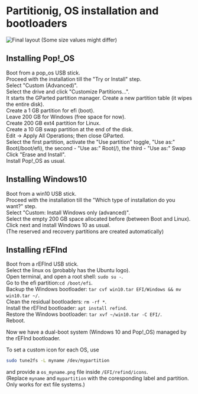 # Partitionig, OS installation and bootloaders

![Final layout](https://i.imgur.com/OnuBd3k.png)
(Some size values might differ)

## Installing Pop!_OS

Boot from a pop_os USB stick.\
Proceed with the installation till the "Try or Install" step.\
Select "Custom (Advanced)".\
Select the drive and click "Customize Partitions...".\
It starts the GParted partition manager.
Create a new partition table (it wipes the entire disk).\
Create a 1 GB partition for efi (boot).\
Leave 200 GB for Windows (free space for now).\
Create 200 GB ext4 partition for Linux.\
Create a 10 GB swap partition at the end of the disk.\
Edit -> Apply All Operations; then close GParted.\
Select the first partition, activate the "Use partition" toggle, "Use as:" Boot(/boot/efi), the second - "Use as:" Root(/), the third - "Use as:" Swap
Click "Erase and Install".\
Install Pop!_OS as usual.

## Installing Windows10

Boot from a win10 USB stick.\
Proceed with the installation till the "Which type of installation do you want?" step.\
Select "Custom: Install Windows only (advanced)".\
Select the empty 200 GB space allocated before (between Boot and Linux).\
Click next and install Windows 10 as usual.\
(The reserved and recovery partitions are created automatically)

## Installing rEFInd

Boot from a rEFInd USB stick.\
Select the linux os (probably has the Ubuntu logo).\
Open terminal, and open a root shell: `sudo su -`.\
Go to the efi partition:`cd /boot/efi`.\
Backup the Windows bootloader: `tar cvf win10.tar EFI/Windows && mv win10.tar ~/`.\
Clean the residual bootloaders: `rm -rf *`.\
Install the rEFInd bootloader: `apt install refind`.\
Restore the Windows bootloader: `tar xvf ~/win10.tar -C EFI/`.\
Reboot.

Now we have a dual-boot system (Windows 10 and Pop!_OS) managed by the rEFInd bootloader.

To set a custom icon for each OS, use
```bash
sudo tune2fs -L myname /dev/mypartition
```
and provide a `os_myname.png` file inside `/EFI/refind/icons`.\
(Replace `myname` and `mypartition` with the coresponding label and partition. Only works for ext file systems.) 